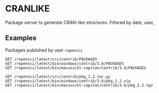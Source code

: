 # CRANLIKE

Package server to generate CRAN-like structures. Filtered by date, user, 

## Examples

Packages published by user `ropensci` 

```
GET /ropensci/latest/src/contrib/PACKAGES
GET /ropensci/latest/bin/windows/contrib/3.6/PACKAGES
GET /ropensci/latest/bin/macosx/el-capitan/contrib/3.6/PACKAGES
```

```
GET /ropensci/latest/src/contrib/pkg_1.2.tar.gz
GET /ropensci/latest/bin/windows/contrib/3.6/pkg_1.2.zip
GET /ropensci/latest/bin/macosx/el-capitan/contrib/3.6/pkg_1.2.tgz
```
